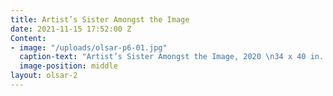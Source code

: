 ```yaml
---
title: Artist’s Sister Amongst the Image
date: 2021-11-15 17:52:00 Z
Content:
- image: "/uploads/olsar-p6-01.jpg"
  caption-text: "Artist’s Sister Amongst the Image, 2020 \n34 x 40 in. (86cm x 106cm)"
  image-position: middle
layout: olsar-2
---
```


